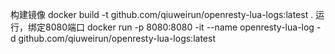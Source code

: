 构建镜像
docker build -t github.com/qiuweirun/openresty-lua-logs:latest .
运行，绑定8080端口
docker run -p 8080:8080 -it --name openresty-lua-log -d github.com/qiuweirun/openresty-lua-logs:latest
